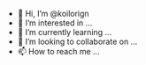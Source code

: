 - 👋 Hi, I’m @koilorign
- 👀 I’m interested in ...
- 🌱 I’m currently learning ...
- 💞️ I’m looking to collaborate on ...
- 📫 How to reach me ...

<!---
koilorign/koilorign is a ✨ special ✨ repository because its `README.md` (this file) appears on your GitHub profile.
You can click the Preview link to take a look at your changes.
--->
